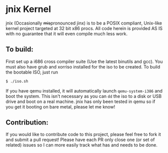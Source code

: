 jnix Kernel
============

jnix (Occasionally ~~mis~~pronounced jinx) is to be a POSIX compliant, Unix-like kernel project targeted at 32 bit x86 procs. All code herein is provided AS IS with no guarantee that it will even compile much less work.

To build:
----------
First set up a i686 cross compiler suite (Use the latest binutils and gcc). You must also have grub and xorriso installed for the iso to be created. To build the bootable ISO, just run
```bash
$ ./iso.sh
```

If you have qemu installed, it will automatically launch `qemu-system-i386` and boot the system. This isn't necessary as you can `dd` the iso to a disk or USB drive and boot on a real machine. jnix has only been tested in qemu so if you get it booting on bare metal, please let me know!

Contribution:
-------------
If you would like to contribute code to this project, please feel free to fork it and submit a pull request! Please have each PR only close one (or set of related) issues so I can more easily track what has and needs to be done.

